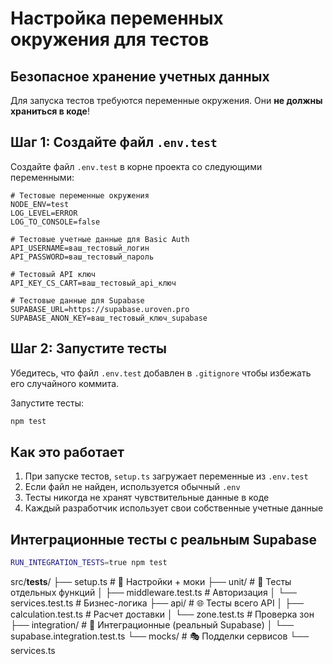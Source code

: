 # Настройка переменных окружения для тестов

## Безопасное хранение учетных данных

Для запуска тестов требуются переменные окружения. Они **не должны храниться в коде**!

## Шаг 1: Создайте файл `.env.test`

Создайте файл `.env.test` в корне проекта со следующими переменными:

```
# Тестовые переменные окружения
NODE_ENV=test
LOG_LEVEL=ERROR
LOG_TO_CONSOLE=false

# Тестовые учетные данные для Basic Auth
API_USERNAME=ваш_тестовый_логин
API_PASSWORD=ваш_тестовый_пароль

# Тестовый API ключ
API_KEY_CS_CART=ваш_тестовый_api_ключ

# Тестовые данные для Supabase
SUPABASE_URL=https://supabase.uroven.pro
SUPABASE_ANON_KEY=ваш_тестовый_ключ_supabase
```

## Шаг 2: Запустите тесты

Убедитесь, что файл `.env.test` добавлен в `.gitignore` чтобы избежать его случайного коммита.

Запустите тесты:

```bash
npm test
```

## Как это работает

1. При запуске тестов, `setup.ts` загружает переменные из `.env.test`
2. Если файл не найден, используется обычный `.env`
3. Тесты никогда не хранят чувствительные данные в коде
4. Каждый разработчик использует свои собственные учетные данные

## Интеграционные тесты с реальным Supabase

```bash
RUN_INTEGRATION_TESTS=true npm test
```


src/__tests__/
├── setup.ts               # 🔧 Настройки + моки
├── unit/                   # 🧪 Тесты отдельных функций
│   ├── middleware.test.ts  # Авторизация
│   └── services.test.ts    # Бизнес-логика
├── api/                    # 🌐 Тесты всего API
│   ├── calculation.test.ts # Расчет доставки
│   └── zone.test.ts        # Проверка зон
├── integration/            # 🚀 Интеграционные (реальный Supabase)
│   └── supabase.integration.test.ts
└── mocks/                  # 🎭 Подделки сервисов
    └── services.ts
